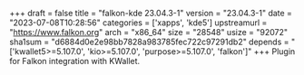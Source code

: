 +++
draft = false
title = "falkon-kde 23.04.3-1"
version = "23.04.3-1"
date = "2023-07-08T10:28:56"
categories = ['xapps', 'kde5']
upstreamurl = "https://www.falkon.org"
arch = "x86_64"
size = "28548"
usize = "92072"
sha1sum = "d6884d0e2e98bb7828a983785fec722c97291db2"
depends = "['kwallet5>=5.107.0', 'kio>=5.107.0', 'purpose>=5.107.0', 'falkon']"
+++
Plugin for Falkon integration with KWallet.